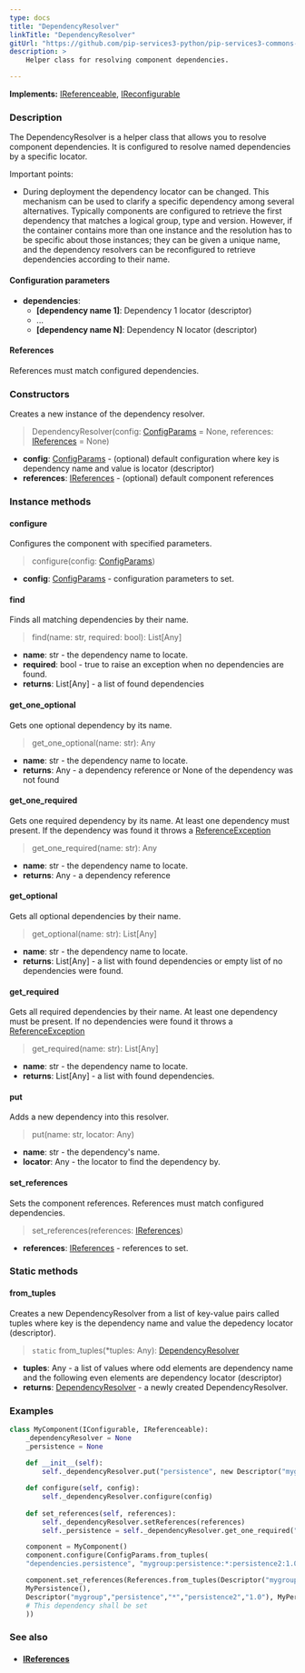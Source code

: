 ```yaml
---
type: docs
title: "DependencyResolver"
linkTitle: "DependencyResolver"
gitUrl: "https://github.com/pip-services3-python/pip-services3-commons-python"
description: >
    Helper class for resolving component dependencies.  

---
```


**Implements:** [IReferenceable](../ireferenceable), [IReconfigurable](../../config/ireconfigurable)

### Description
The DependencyResolver is a helper class that allows you to resolve component dependencies. It is configured to resolve named dependencies by a specific locator.  

Important points:

- During deployment the dependency locator can be changed. This mechanism can be used to clarify a specific dependency among several alternatives. Typically components are configured to retrieve the first dependency that matches a logical group, type and version. However, if the container contains more than one instance and the resolution has to be specific about those instances; they can be given a unique name, and the dependency resolvers can be reconfigured to retrieve dependencies according to their name.

#### Configuration parameters

- **dependencies**:
    - **[dependency name 1]**: Dependency 1 locator (descriptor)
    - ...
    - **[dependency name N]**: Dependency N locator (descriptor)

#### References

References must match configured dependencies.

### Constructors
Creates a new instance of the dependency resolver.



> DependencyResolver(config: [ConfigParams](../../config/config_params) = None, references: [IReferences](../ireferences) = None)

- **config**: [ConfigParams](../../config/config_params) - (optional) default configuration where key is dependency name and value is locator (descriptor)
- **references**: [IReferences](../ireferences) - (optional) default component references


### Instance methods

#### configure
Configures the component with specified parameters.

> configure(config: [ConfigParams](../../config/config_params))

- **config**: [ConfigParams](../../config/config_params) - configuration parameters to set.

#### find
Finds all matching dependencies by their name.

> find(name: str, required: bool): List[Any]

- **name**: str - the dependency name to locate.
- **required**: bool - true to raise an exception when no dependencies are found.
- **returns**: List[Any] - a list of found dependencies

#### get_one_optional
Gets one optional dependency by its name.

> get_one_optional(name: str): Any

- **name**: str - the dependency name to locate.
- **returns**: Any - a dependency reference or None of the dependency was not found

#### get_one_required
Gets one required dependency by its name.
At least one dependency must present.
If the dependency was found it throws a [ReferenceException](../reference_exception)

> get_one_required(name: str): Any

- **name**: str - the dependency name to locate.
- **returns**: Any - a dependency reference

#### get_optional
Gets all optional dependencies by their name.

> get_optional(name: str): List[Any]

- **name**: str - the dependency name to locate.
- **returns**: List[Any] - a list with found dependencies or empty list of no dependencies were found.

#### get_required
Gets all required dependencies by their name.
At least one dependency must be present.
If no dependencies were found it throws a [ReferenceException](../reference_exception)

> get_required(name: str): List[Any]

- **name**: str - the dependency name to locate.
- **returns**: List[Any] - a list with found dependencies.

#### put
Adds a new dependency into this resolver.

> put(name: str, locator: Any)

- **name**: str - the dependency's name.
- **locator**: Any - the locator to find the dependency by.

#### set_references
Sets the component references. References must match configured dependencies.

> set_references(references: [IReferences](../ireferences))

- **references**: [IReferences](../ireferences) - references to set.

### Static methods

#### from_tuples
Creates a new DependencyResolver from a list of key-value pairs called tuples
where key is the dependency name and value the depedency locator (descriptor).

> `static` from_tuples(*tuples: Any): [DependencyResolver]()

- **tuples**: Any - a list of values where odd elements are dependency name and the following even elements are dependency locator (descriptor)
- **returns**: [DependencyResolver]() - a newly created DependencyResolver.

### Examples

```python
class MyComponent(IConfigurable, IReferenceable):
    _dependencyResolver = None
    _persistence = None
    
    def __init__(self):
        self._dependencyResolver.put("persistence", new Descriptor("mygroup", "persistence", "*", "*", "1.0"))

    def configure(self, config):
        self._dependencyResolver.configure(config)
        
    def set_references(self, references):
        self._dependencyResolver.setReferences(references)
        self._persistence = self._dependencyResolver.get_one_required("persistence")

    component = MyComponent()
    component.configure(ConfigParams.from_tuples(
    "dependencies.persistence", "mygroup:persistence:*:persistence2:1.0"))

    component.set_references(References.from_tuples(Descriptor("mygroup","persistence","*","persistence1","1.0"),
    MyPersistence(),
    Descriptor("mygroup","persistence","*","persistence2","1.0"), MyPersistence()
    # This dependency shall be set
    ))

```

### See also
- #### [IReferences](../ireferences)
